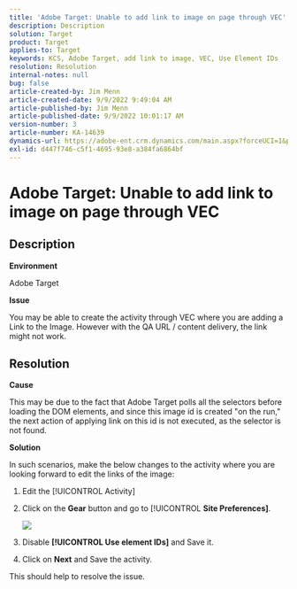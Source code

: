 ```yaml
---
title: 'Adobe Target: Unable to add link to image on page through VEC'
description: Description
solution: Target
product: Target
applies-to: Target
keywords: KCS, Adobe Target, add link to image, VEC, Use Element IDs
resolution: Resolution
internal-notes: null
bug: false
article-created-by: Jim Menn
article-created-date: 9/9/2022 9:49:04 AM
article-published-by: Jim Menn
article-published-date: 9/9/2022 10:01:17 AM
version-number: 3
article-number: KA-14639
dynamics-url: https://adobe-ent.crm.dynamics.com/main.aspx?forceUCI=1&pagetype=entityrecord&etn=knowledgearticle&id=384c92a1-2430-ed11-9db1-0022480866ad
exl-id: d447f746-c5f1-4695-93e8-a384fa6864bf
---
```

# Adobe Target: Unable to add link to image on page through VEC

## Description


<b>Environment</b>

Adobe Target

<b>Issue</b>

You may be able to create the activity through VEC where you are adding a Link to the Image. However with the QA URL / content delivery, the link might not work.

## Resolution

<b>Cause</b>

This may be due to the fact that Adobe Target polls all the selectors before loading the DOM elements, and since this image id is created "on the run," the next action of applying link on this id is not executed, as the selector is not found.

<b>Solution</b>

In such scenarios, make the below changes to the activity where you are looking forward to edit the links of the image:

1. Edit the [!UICONTROL Activity]

1. Click on the <b>Gear</b> button and go to [!UICONTROL <b>Site Preferences]</b>.

   ![](http://omniture.custhelp.com/ci/inlineImage/get/2604510/f3a717a357a2a8c34b6bdfae61ce60ee)

1. Disable <b>[!UICONTROL Use element IDs]</b> and Save it.

1. Click on <b>Next</b> and Save the activity.

This should help to resolve the issue.
